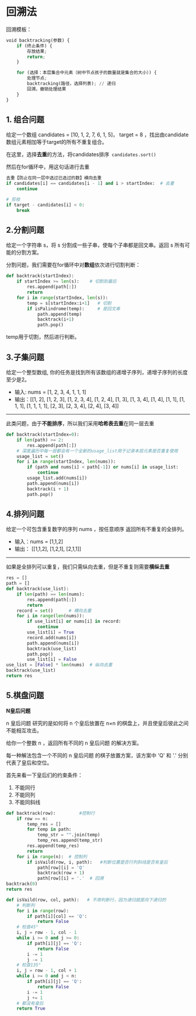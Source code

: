# 回溯法



回溯模板：

```python
void backtracking(参数) {
    if (终止条件) {
        存放结果;
        return;
    }

    for (选择：本层集合中元素（树中节点孩子的数量就是集合的大小）) {
        处理节点;
        backtracking(路径，选择列表); // 递归
        回溯，撤销处理结果
    }
}
```

## 1. 组合问题

给定一个数组  candidates = [10, 1, 2, 7, 6, 1, 5]， target = 8 ，找出由candidate数组元素相加等于target的所有不重复组合。

在这里，选择**去重**的方法，将candidates排序``` candidates.sort()```

然后在for循环中，用这句话进行去重

```python
去重【防止在同一层中选过已选过的数】横向去重
if candidates[i] == candidates[i - 1] and i > startIndex:  # 去重
    continue
```

```python
# 剪枝
if target - candidates[i] < 0:
    break
```

## 2.分割问题

给定一个字符串 s，将 s 分割成一些子串，使每个子串都是回文串。返回 s 所有可能的分割方案。

分割问题，我们需要在for循环中对**数组**依次进行切割判断：

```python
def backtrack(startIndex):
    if startIndex >= len(s):    # 切割到最后
        res.append(path[:])
        return
    for i in range(startIndex, len(s)):
        temp = s[startIndex:i+1]   # 切割
        if isPalindrome(temp):     # 是回文串
            path.append(temp)
            backtrack(i+1)
            path.pop()
```

temp用于切割，然后进行判断。

## 3.子集问题

给定一个整型数组, 你的任务是找到所有该数组的递增子序列，递增子序列的长度至少是2。

- 输入:  nums = [1, 2, 3, 4, 1, 1, 1]
- 输出：[[1, 2], [1, 2, 3], [1, 2, 3, 4], [1, 2, 4], [1, 3], [1, 3, 4], [1, 4], [1, 1], [1, 1, 1], [1, 1, 1, 1], [2, 3], [2, 3, 4], [2, 4], [3, 4]]

---

此类问题，由于**不能排序**，所以我们采用**哈希表去重**在同一层去重

```python
def backtrack(startIndex=0):
    if len(path) >= 2:
        res.append(path[:])
    # 深度遍历中每一层都会有一个全新的usage_list用于记录本层元素是否重复使用
    usage_list = set()
    for i in range(startIndex, len(nums)):
        if (path and nums[i] < path[-1]) or nums[i] in usage_list:
            continue
        usage_list.add(nums[i])
        path.append(nums[i])
        backtrack(i + 1)
        path.pop()
```

## 4.排列问题

给定一个可包含重复数字的序列 nums ，按任意顺序 返回所有不重复的全排列。

- 输入：nums = [1,1,2]
- 输出： [[1,1,2], [1,2,1], [2,1,1]]

---

如果是全排列可以重复，我们只需纵向去重，但是不重复则需要**横纵去重**

```python
res = []
path = []
def backtrack(use_list):
    if len(path) == len(nums):
        res.append(path[:])
        return
    record = set()      # 横向去重
    for i in range(len(nums)):
        if use_list[i] or nums[i] in record:
            continue
        use_list[i] = True
        record.add(nums[i])
        path.append(nums[i])
        backtrack(use_list)
        path.pop()
        use_list[i] = False
use_list = [False] * len(nums)  # 纵向去重
backtrack(use_list)
return res
```

## 5.棋盘问题

**N皇后问题**

n 皇后问题 研究的是如何将 n 个皇后放置在 n×n 的棋盘上，并且使皇后彼此之间不能相互攻击。

给你一个整数 n ，返回所有不同的 n 皇后问题 的解决方案。

每一种解法包含一个不同的 n 皇后问题 的棋子放置方案，该方案中 'Q' 和 '.' 分别代表了皇后和空位。

首先来看一下皇后们的约束条件：

1. 不能同行
2. 不能同列
3. 不能同斜线

```python
def backtrack(row):			#控制行
    if row == n:
        temp_res = []
        for temp in path:
            temp_str = "".join(temp)
            temp_res.append(temp_str)
        res.append(temp_res)
        return
    for i in range(n):  # 控制列
        if isVaild(row, i, path):	#判断位置是否行列斜线是否有皇后
            path[row][i] = 'Q'
            backtrack(row + 1)
            path[row][i] = '.'  # 回溯
backtrack(0)
return res
```

```python
def isVaild(row, col, path):   # 不用判断行，因为递归就是向下递归的
    # 判断列
    for i in range(row):
        if path[i][col] == 'Q':
            return False
    # 检查45°
    i, j = row - 1, col - 1
    while i >= 0 and j >= 0:
        if path[i][j] == 'Q':
            return False
        i -= 1
        j -= 1
    # 检查135°
    i, j = row - 1, col + 1
    while i >= 0 and j < n:
        if path[i][j] == 'Q':
            return False
        i -= 1
        j += 1
    # 都没有皇后
    return True
```
